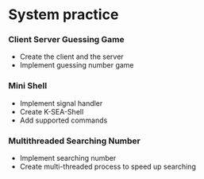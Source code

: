# System practice

### Client Server Guessing Game
- Create the client and the server
- Implement guessing number game

### Mini Shell
- Implement signal handler
- Create K-SEA-Shell
- Add supported commands

### Multithreaded Searching Number
- Implement searching number
- Create multi-threaded process to speed up searching
